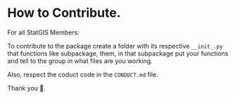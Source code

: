 # How to Contribute.

For all StatGIS Members:

To contribute to the package create a folder with its respective `__init_.py` that functions like subpackage, them, in that subpackage put your functions and tell to the group in what files are you working.

Also, respect the coduct code in the `CONDUCT.md` file.

Thank you 💖.